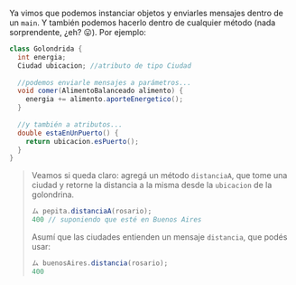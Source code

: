 Ya vimos que podemos instanciar objetos y enviarles mensajes dentro de un `main`. Y también podemos hacerlo dentro de cualquier método (nada sorprendente, ¿eh? :stuck_out_tongue:). Por ejemplo:


```java
class Golondrida {
  int energia;
  Ciudad ubicacion; //atributo de tipo Ciudad
  
  //podemos enviarle mensajes a parámetros...
  void comer(AlimentoBalanceado alimento) {
    energia += alimento.aporteEnergetico();
  }
  
  //y también a atributos...
  double estaEnUnPuerto() {
    return ubicacion.esPuerto();
  }
}
```

> Veamos si queda claro: agregá un método `distanciaA`, que tome una ciudad y retorne la distancia a la misma desde la `ubicacion` de la golondrina.
>
> ```java
> ム pepita.distanciaA(rosario);
> 400 // suponiendo que esté en Buenos Aires
> ```
>
> Asumí que las ciudades entienden un mensaje `distancia`, que podés usar: 
> 
> ```java
> ム buenosAires.distancia(rosario);  
> 400
> ```
